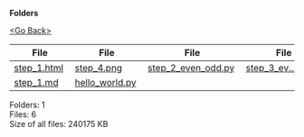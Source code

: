 **Folders**

[&lt;Go Back&gt;](../right.html)

<table><thead><tr class="header"><th><strong>File</strong></th><th><strong>File</strong></th><th><strong>File</strong></th><th><strong>File</strong></th></tr></thead><tbody><tr class="odd"><td><a href="step_1.html">step_1.html</a> </td><td><a href="step_4.png">step_4.png</a> </td><td><a href="step_2_even_odd.py">step_2_even_odd.py</a> </td><td><a href="step_3_even_odd_a_lot.py">step_3_ev...lot.py</a> </td></tr><tr class="even"><td><a href="step_1.md">step_1.md</a> </td><td><a href="hello_world.py">hello_world.py</a> </td><td></td><td></td></tr></tbody></table>

Folders: 1  
Files: 6  
Size of all files: 240175 KB
